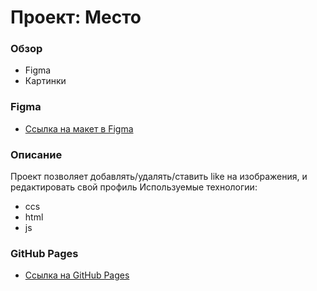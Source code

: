 # Проект: Место

### Обзор

* Figma
* Картинки

### Figma

* [Ссылка на макет в Figma](https://www.figma.com/file/2cn9N9jSkmxD84oJik7xL7/JavaScript.-Sprint-4?node-id=0%3A1)

### Описание

Проект позволяет добавлять/удалять/ставить like на изображения, и редактировать свой профиль
Используемые технологии:
- ccs
- html
- js

### GitHub Pages
* [Ссылка на GitHub Pages](https://stennikova.github.io/mesto-pages/)
